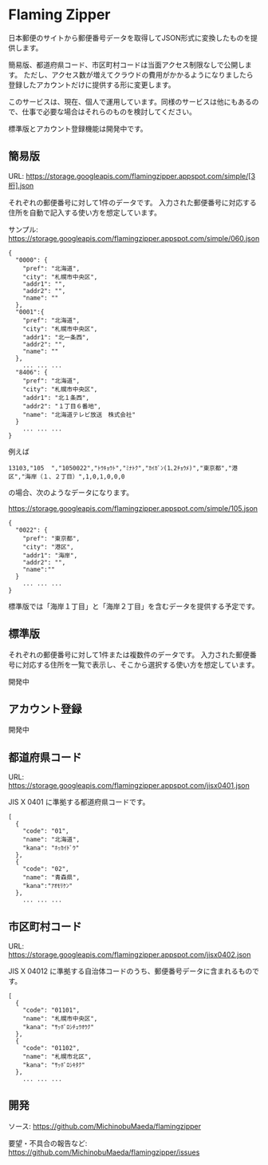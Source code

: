 # Flaming Zipper

日本郵便のサイトから郵便番号データを取得してJSON形式に変換したものを提供します。

簡易版、都道府県コード、市区町村コードは当面アクセス制限なしで公開します。
ただし、アクセス数が増えてクラウドの費用がかかるようになりましたら登録したアカウントだけに提供する形に変更します。

このサービスは、現在、個人で運用しています。同様のサービスは他にもあるので、仕事で必要な場合はそれらのものを検討してください。

標準版とアカウント登録機能は開発中です。

## 簡易版

URL: https://storage.googleapis.com/flamingzipper.appspot.com/simple/[3桁].json

それぞれの郵便番号に対して1件のデータです。
入力された郵便番号に対応する住所を自動で記入する使い方を想定しています。

サンプル: <https://storage.googleapis.com/flamingzipper.appspot.com/simple/060.json>

```
{
  "0000": {
    "pref": "北海道",
    "city": "札幌市中央区",
    "addr1": "",
    "addr2": "",
    "name": ""
  },
  "0001":{
    "pref": "北海道",
    "city": "札幌市中央区",
    "addr1": "北一条西",
    "addr2": "",
    "name": ""
  },
    ... ... ...
  "8406": {
    "pref": "北海道",
    "city": "札幌市中央区",
    "addr1": "北１条西",
    "addr2": "１丁目６番地",
    "name": "北海道テレビ放送　株式会社"
  }
    ... ... ...
}
```

例えば

```
13103,"105  ","1050022","ﾄｳｷｮｳﾄ","ﾐﾅﾄｸ","ｶｲｶﾞﾝ(1､2ﾁｮｳﾒ)","東京都","港区","海岸（１、２丁目）",1,0,1,0,0,0
```

の場合、次のようなデータになります。

<https://storage.googleapis.com/flamingzipper.appspot.com/simple/105.json>

```
{
  "0022": {
    "pref": "東京都",
    "city": "港区",
    "addr1": "海岸",
    "addr2": "",
    "name":""
  }
    ... ... ...
} 
```

標準版では「海岸１丁目」と「海岸２丁目」を含むデータを提供する予定です。

## 標準版

それぞれの郵便番号に対して1件または複数件のデータです。
入力された郵便番号に対応する住所を一覧で表示し、そこから選択する使い方を想定しています。

開発中

## アカウント登録

開発中

## 都道府県コード

URL: <https://storage.googleapis.com/flamingzipper.appspot.com/jisx0401.json>

JIS X 0401 に準拠する都道府県コードです。

```
[
  {
    "code": "01",
    "name": "北海道",
    "kana": "ﾎｯｶｲﾄﾞｳ"
  },
  {
    "code": "02",
    "name": "青森県",
    "kana":"ｱｵﾓﾘｹﾝ"
  },
    ... ... ...
```

## 市区町村コード

URL: <https://storage.googleapis.com/flamingzipper.appspot.com/jisx0402.json>

JIS X 04012 に準拠する自治体コードのうち、郵便番号データに含まれるものです。

```
[
  {
    "code": "01101",
    "name": "札幌市中央区",
    "kana": "ｻｯﾎﾟﾛｼﾁｭｳｵｳｸ"
  },
  {
    "code": "01102",
    "name": "札幌市北区",
    "kana": "ｻｯﾎﾟﾛｼｷﾀｸ"
  },
    ... ... ...
```

## 開発

ソース: <https://github.com/MichinobuMaeda/flamingzipper>

要望・不具合の報告など: <https://github.com/MichinobuMaeda/flamingzipper/issues>
